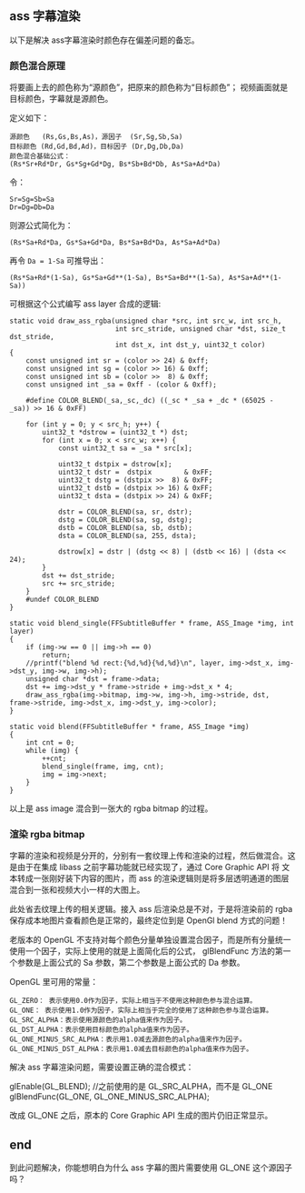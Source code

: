 ## ass 字幕渲染

以下是解决 ass字幕渲染时颜色存在偏差问题的备忘。

### 颜色混合原理

将要画上去的颜色称为“源颜色”，把原来的颜色称为“目标颜色”；
视频画面就是目标颜色，字幕就是源颜色。

定义如下：

```
源颜色   (Rs,Gs,Bs,As)，源因子  (Sr,Sg,Sb,Sa)
目标颜色 (Rd,Gd,Bd,Ad)，目标因子 (Dr,Dg,Db,Da)
颜色混合基础公式：
(Rs*Sr+Rd*Dr, Gs*Sg+Gd*Dg, Bs*Sb+Bd*Db, As*Sa+Ad*Da)
```

令：

```
Sr=Sg=Sb=Sa
Dr=Dg=Db=Da
```

则源公式简化为：

```
(Rs*Sa+Rd*Da, Gs*Sa+Gd*Da, Bs*Sa+Bd*Da, As*Sa+Ad*Da)
```

再令 `Da = 1-Sa` 可推导出：

`(Rs*Sa+Rd*(1-Sa), Gs*Sa+Gd**(1-Sa), Bs*Sa+Bd**(1-Sa), As*Sa+Ad**(1-Sa))`

可根据这个公式编写 ass layer 合成的逻辑:

```
static void draw_ass_rgba(unsigned char *src, int src_w, int src_h,
                          int src_stride, unsigned char *dst, size_t dst_stride,
                          int dst_x, int dst_y, uint32_t color)
{
    const unsigned int sr = (color >> 24) & 0xff;
    const unsigned int sg = (color >> 16) & 0xff;
    const unsigned int sb = (color >>  8) & 0xff;
    const unsigned int _sa = 0xff - (color & 0xff);

    #define COLOR_BLEND(_sa,_sc,_dc) ((_sc * _sa + _dc * (65025 - _sa)) >> 16 & 0xFF)
    
    for (int y = 0; y < src_h; y++) {
        uint32_t *dstrow = (uint32_t *) dst;
        for (int x = 0; x < src_w; x++) {
            const uint32_t sa = _sa * src[x];
            
            uint32_t dstpix = dstrow[x];
            uint32_t dstr =  dstpix        & 0xFF;
            uint32_t dstg = (dstpix >>  8) & 0xFF;
            uint32_t dstb = (dstpix >> 16) & 0xFF;
            uint32_t dsta = (dstpix >> 24) & 0xFF;
            
            dstr = COLOR_BLEND(sa, sr, dstr);
            dstg = COLOR_BLEND(sa, sg, dstg);
            dstb = COLOR_BLEND(sa, sb, dstb);
            dsta = COLOR_BLEND(sa, 255, dsta);
            
            dstrow[x] = dstr | (dstg << 8) | (dstb << 16) | (dsta << 24);
        }
        dst += dst_stride;
        src += src_stride;
    }
    #undef COLOR_BLEND
}

static void blend_single(FFSubtitleBuffer * frame, ASS_Image *img, int layer)
{
    if (img->w == 0 || img->h == 0)
        return;
    //printf("blend %d rect:{%d,%d}{%d,%d}\n", layer, img->dst_x, img->dst_y, img->w, img->h);
    unsigned char *dst = frame->data;
    dst += img->dst_y * frame->stride + img->dst_x * 4;
    draw_ass_rgba(img->bitmap, img->w, img->h, img->stride, dst, frame->stride, img->dst_x, img->dst_y, img->color);
}

static void blend(FFSubtitleBuffer * frame, ASS_Image *img)
{
    int cnt = 0;
    while (img) {
        ++cnt;
        blend_single(frame, img, cnt);
        img = img->next;
    }
}
```

以上是 ass image 混合到一张大的 rgba bitmap 的过程。

### 渲染 rgba bitmap

字幕的渲染和视频是分开的，分别有一套纹理上传和渲染的过程，然后做混合。这是由于在集成 libass 之前字幕功能就已经实现了，通过 Core Graphic API 将 文本转成一张刚好装下内容的图片，而 ass 的渲染逻辑则是将多层透明通道的图层混合到一张和视频大小一样的大图上。

此处省去纹理上传的相关逻辑。接入 ass 后渲染总是不对，于是将渲染前的 rgba 保存成本地图片查看颜色是正常的，最终定位到是 OpenGl blend 方式的问题！



老版本的 OpenGL 不支持对每个颜色分量单独设置混合因子，而是所有分量统一使用一个因子，实际上使用的就是上面简化后的公式，
glBlendFunc 方法的第一个参数是上面公式的 Sa 参数，第二个参数是上面公式的 Da 参数。

OpenGL 里可用的常量：

```
GL_ZERO： 表示使用0.0作为因子，实际上相当于不使用这种颜色参与混合运算。
GL_ONE： 表示使用1.0作为因子，实际上相当于完全的使用了这种颜色参与混合运算。
GL_SRC_ALPHA：表示使用源颜色的alpha值来作为因子。
GL_DST_ALPHA：表示使用目标颜色的alpha值来作为因子。
GL_ONE_MINUS_SRC_ALPHA：表示用1.0减去源颜色的alpha值来作为因子。
GL_ONE_MINUS_DST_ALPHA：表示用1.0减去目标颜色的alpha值来作为因子。
```

解决 ass 字幕渲染问题，需要设置正确的混合模式：

glEnable(GL_BLEND);
//之前使用的是 GL_SRC_ALPHA，而不是 GL_ONE
glBlendFunc(GL_ONE, GL_ONE_MINUS_SRC_ALPHA);

改成 GL_ONE 之后，原本的 Core Graphic API 生成的图片仍旧正常显示。

## end

到此问题解决，你能想明白为什么 ass 字幕的图片需要使用 GL_ONE 这个源因子吗？
